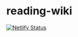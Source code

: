 # reading-wiki

[![Netlify Status](https://api.netlify.com/api/v1/badges/ba1dea3b-1183-4b2e-8cb1-6341c92c1898/deploy-status)](https://app.netlify.com/sites/reading-wiki/deploys)

